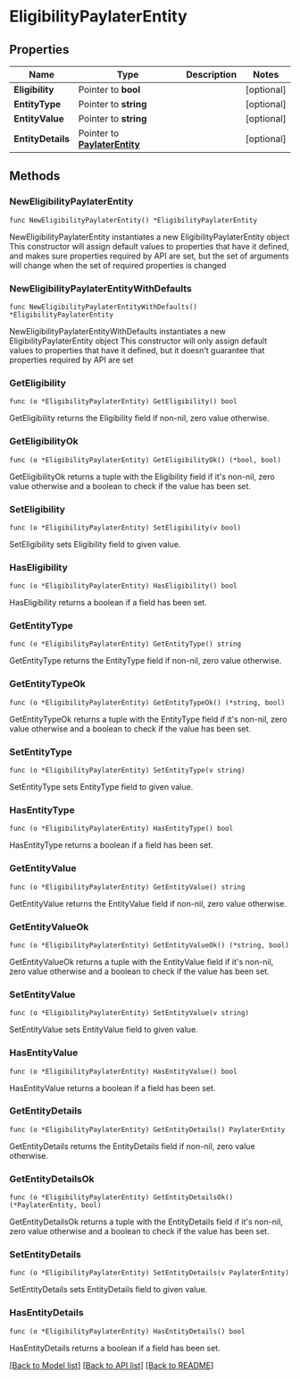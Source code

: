 # EligibilityPaylaterEntity

## Properties

Name | Type | Description | Notes
------------ | ------------- | ------------- | -------------
**Eligibility** | Pointer to **bool** |  | [optional] 
**EntityType** | Pointer to **string** |  | [optional] 
**EntityValue** | Pointer to **string** |  | [optional] 
**EntityDetails** | Pointer to [**PaylaterEntity**](PaylaterEntity.md) |  | [optional] 

## Methods

### NewEligibilityPaylaterEntity

`func NewEligibilityPaylaterEntity() *EligibilityPaylaterEntity`

NewEligibilityPaylaterEntity instantiates a new EligibilityPaylaterEntity object
This constructor will assign default values to properties that have it defined,
and makes sure properties required by API are set, but the set of arguments
will change when the set of required properties is changed

### NewEligibilityPaylaterEntityWithDefaults

`func NewEligibilityPaylaterEntityWithDefaults() *EligibilityPaylaterEntity`

NewEligibilityPaylaterEntityWithDefaults instantiates a new EligibilityPaylaterEntity object
This constructor will only assign default values to properties that have it defined,
but it doesn't guarantee that properties required by API are set

### GetEligibility

`func (o *EligibilityPaylaterEntity) GetEligibility() bool`

GetEligibility returns the Eligibility field if non-nil, zero value otherwise.

### GetEligibilityOk

`func (o *EligibilityPaylaterEntity) GetEligibilityOk() (*bool, bool)`

GetEligibilityOk returns a tuple with the Eligibility field if it's non-nil, zero value otherwise
and a boolean to check if the value has been set.

### SetEligibility

`func (o *EligibilityPaylaterEntity) SetEligibility(v bool)`

SetEligibility sets Eligibility field to given value.

### HasEligibility

`func (o *EligibilityPaylaterEntity) HasEligibility() bool`

HasEligibility returns a boolean if a field has been set.

### GetEntityType

`func (o *EligibilityPaylaterEntity) GetEntityType() string`

GetEntityType returns the EntityType field if non-nil, zero value otherwise.

### GetEntityTypeOk

`func (o *EligibilityPaylaterEntity) GetEntityTypeOk() (*string, bool)`

GetEntityTypeOk returns a tuple with the EntityType field if it's non-nil, zero value otherwise
and a boolean to check if the value has been set.

### SetEntityType

`func (o *EligibilityPaylaterEntity) SetEntityType(v string)`

SetEntityType sets EntityType field to given value.

### HasEntityType

`func (o *EligibilityPaylaterEntity) HasEntityType() bool`

HasEntityType returns a boolean if a field has been set.

### GetEntityValue

`func (o *EligibilityPaylaterEntity) GetEntityValue() string`

GetEntityValue returns the EntityValue field if non-nil, zero value otherwise.

### GetEntityValueOk

`func (o *EligibilityPaylaterEntity) GetEntityValueOk() (*string, bool)`

GetEntityValueOk returns a tuple with the EntityValue field if it's non-nil, zero value otherwise
and a boolean to check if the value has been set.

### SetEntityValue

`func (o *EligibilityPaylaterEntity) SetEntityValue(v string)`

SetEntityValue sets EntityValue field to given value.

### HasEntityValue

`func (o *EligibilityPaylaterEntity) HasEntityValue() bool`

HasEntityValue returns a boolean if a field has been set.

### GetEntityDetails

`func (o *EligibilityPaylaterEntity) GetEntityDetails() PaylaterEntity`

GetEntityDetails returns the EntityDetails field if non-nil, zero value otherwise.

### GetEntityDetailsOk

`func (o *EligibilityPaylaterEntity) GetEntityDetailsOk() (*PaylaterEntity, bool)`

GetEntityDetailsOk returns a tuple with the EntityDetails field if it's non-nil, zero value otherwise
and a boolean to check if the value has been set.

### SetEntityDetails

`func (o *EligibilityPaylaterEntity) SetEntityDetails(v PaylaterEntity)`

SetEntityDetails sets EntityDetails field to given value.

### HasEntityDetails

`func (o *EligibilityPaylaterEntity) HasEntityDetails() bool`

HasEntityDetails returns a boolean if a field has been set.


[[Back to Model list]](../README.md#documentation-for-models) [[Back to API list]](../README.md#documentation-for-api-endpoints) [[Back to README]](../README.md)


